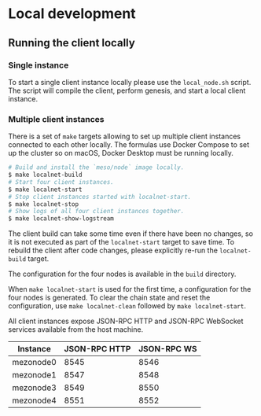 # Local development

## Running the client locally

### Single instance

To start a single client instance locally please use the `local_node.sh` script.
The script will compile the client, perform genesis, and start a local client
instance.

### Multiple client instances

There is a set of `make` targets allowing to set up multiple client instances
connected to each other locally. The formulas use Docker Compose to set up the
cluster so on macOS, Docker Desktop must be running locally.

```bash
# Build and install the `meso/node` image locally.
$ make localnet-build
# Start four client instances.
$ make localnet-start
# Stop client instances started with localnet-start.
$ make localnet-stop
# Show logs of all four client instances together.
$ make localnet-show-logstream
```

The client build can take some time even if there have been no changes, so it is
not executed as part of the `localnet-start` target to save time. To rebuild the
client after code changes, please explicitly re-run the `localnet-build` target.

The configuration for the four nodes is available in the `build` directory.

When `make localnet-start` is used for the first time, a configuration for the
four nodes is generated. To clear the chain state and reset the configuration,
use `make localnet-clean` followed by `make localnet-start`.

All client instances expose JSON-RPC HTTP and JSON-RPC WebSocket services
available from the host machine.

| Instance  | JSON-RPC HTTP | JSON-RPC WS |
|-----------|---------------|-------------|
| mezonode0 | 8545          | 8546        |
| mezonode1 | 8547          | 8548        |
| mezonode3 | 8549          | 8550        |
| mezonode4 | 8551          | 8552        |